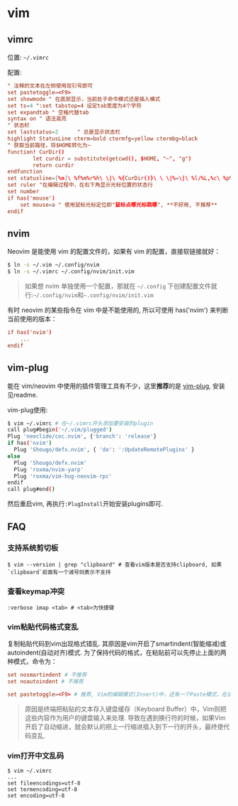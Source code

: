 # vim
## vimrc
位置: `~/.vimrc`

配置:
```conf
" 注释的文本在左侧使用双引号即可
set pastetoggle=<F9>
set showmode " 在底部显示，当前处于命令模式还是插入模式
set ts=4 ":set tabstop=4 设定tab宽度为4个字符
set expandtab " 空格代替tab
syntax on " 语法高亮
" 状态栏
set laststatus=2      " 总是显示状态栏
highlight StatusLine cterm=bold ctermfg=yellow ctermbg=black
" 获取当前路径，将$HOME转化为~
function! CurDir()
        let curdir = substitute(getcwd(), $HOME, "~", "g")
        return curdir
endfunction
set statusline=[%n]\ %f%m%r%h\ \|\ %{CurDir()}\ \ \|%=\|\ %l/%L,%c\ %p%%\ \|\ ascii=%b,hex=%b%{((&fenc==\"\")?\"\":\"\ \|\ \".&fenc)}\ \|\ %{$USER}\ @\ %{hostname()}\
set ruler "在编辑过程中，在右下角显示光标位置的状态行
set number
if has('mouse')
    set mouse=a " 使用鼠标光标定位即"鼠标点哪光标跳哪", **不好用, 不推荐**
endif
```

## nvim
Neovim 是能使用 vim 的配置文件的，如果有 vim 的配置，直接软链接就好：
```bash
$ ln -s ~/.vim ~/.config/nvim
$ ln -s ~/.vimrc ~/.config/nvim/init.vim
```

> 如果想 nvim 单独使用一个配置，那就在 `~/.config` 下创建配置文件就行:`~/.config/nvim`和`~.config/nvim/init.vim`

有时 neovim 的某些指令在 vim 中是不能使用的, 所以可使用 has('nvim') 来判断当前使用的版本：
```conf
if has('nvim')
    ...
endif
```

## vim-plug

能在 vim/neovim 中使用的插件管理工具有不少，这里**推荐**的是 [vim-plug](https://github.com/junegunn/vim-plug), 安装见readme.

vim-plug使用:
```bash
$ vim ~/.vimrc # 在~/.vimrc开头添加要安装的plugin
call plug#begin('~/.vim/plugged')
Plug 'neoclide/coc.nvim', {'branch': 'release'}
if has('nvim')
  Plug 'Shougo/defx.nvim', { 'do': ':UpdateRemotePlugins' }
else
  Plug 'Shougo/defx.nvim'
  Plug 'roxma/nvim-yarp'
  Plug 'roxma/vim-hug-neovim-rpc'
endif
call plug#end()
```

然后重启vim, 再执行`:PlugInstall`开始安装plugins即可.

## FAQ
### 支持系统剪切板
```
$ vim --version | grep "clipboard" # 查看vim版本是否支持clipboard, 如果`clipboard`前面有一个减号则表示不支持
```

### 查看keymap冲突
```
:verbose imap <tab> # <tab>为快捷键
```

### vim粘贴代码格式变乱
复制粘贴代码到vim出现格式错乱. 其原因是vim开启了smartindent(智能缩减)或autoindent(自动对齐)模式. 为了保持代码的格式，在粘贴前可以先停止上面的两种模式，命令为：
```conf
set nosmartindent # 不推荐
set noautoindent # 不推荐

set pastetoggle=<F9> # 推荐, Vim的编辑模式(Insert)中，还有一个Paste模式，在该模式下，可将文本原本的粘贴到Vim中，以避免一些格式错误. 通过“:set paste”和“:set nopaste”进入和退出该模式; 也可通过快捷键按 F9 键来打开和关闭paste选项.
```

> 原因是终端把粘贴的文本存入键盘缓存（Keyboard Buffer）中，Vim则把这些内容作为用户的键盘输入来处理. 导致在遇到换行符的时候，如果Vim开启了自动缩进，就会默认的把上一行缩进插入到下一行的开头，最终使代码变乱.

### vim打开中文乱码
```
$ vim ~/.vimrc
...
set fileencodings=utf-8
set termencoding=utf-8
set encoding=utf-8
```

